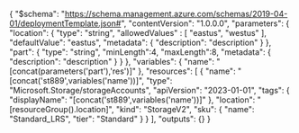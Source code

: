 {
    "$schema": "https://schema.management.azure.com/schemas/2019-04-01/deploymentTemplate.json#",
    "contentVersion": "1.0.0.0",
    "parameters": {
        "location": {
            "type": "string",
            "allowedValues" : [
                "eastus",
                "westus"
            ],
            "defaultValue": "eastus",
            "metadata": {
                "description": "description"
            }
        },
        "part": {
            "type": "string",
            "minLength":4,
            "maxLength":8,
            "metadata": {
                "description": "description"
            }
        }
    },
    "variables": {
        "name": "[concat(parameters('part'),'res')]"
    },
    "resources": [
        {
            "name": "[concat('st889',variables('name'))]",
            "type": "Microsoft.Storage/storageAccounts",
            "apiVersion": "2023-01-01",
            "tags": {
                "displayName": "[concat('st889',variables('name'))]"
            },
            "location": "[resourceGroup().location]",
            "kind": "StorageV2",
            "sku": {
                "name": "Standard_LRS",
                "tier": "Standard"
            }
        }
    ],
    "outputs": {}
}

